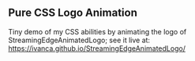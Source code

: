 ## Pure CSS Logo Animation
Tiny demo of my CSS abilities by animating the logo of StreamingEdgeAnimatedLogo; see it live at: https://ivanca.github.io/StreamingEdgeAnimatedLogo/
